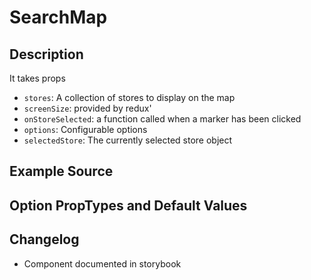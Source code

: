 # SearchMap

## Description
It takes props
- `stores`: A collection of stores to display on the map
- `screenSize`: provided by redux'
- `onStoreSelected`: a function called when a marker has been clicked
- `options`: Configurable options
- `selectedStore`: The currently selected store object

## Example Source

## Option PropTypes and Default Values

## Changelog
- Component documented in storybook
